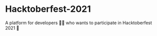 # Hacktoberfest-2021
A platform for developers 👩‍💻  who wants to participate in Hacktoberfest 2021 👕
